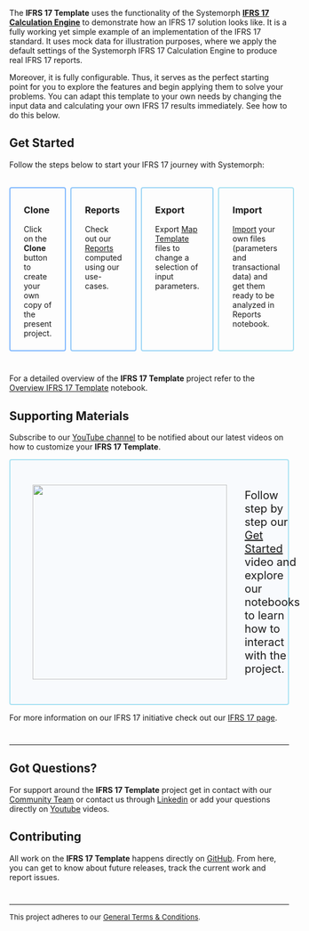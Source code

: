 <!---
https://stacdnsmcwe.blob.core.windows.net/content/IFRS17CalculationEngine/Images/IFRS17Template/IFRS17Template.png
Abstract: Powered by our IFRS 17 Calculation Engine, provides a fully customizable implementation of the IFRS 17 standard. It contains mock data which serve as starting point to explore our IFRS 17 results immediately. This is the entry point project for working on your IFRS 17 reports. 
--->

The **IFRS 17 Template** uses the functionality of the Systemorph [**IFRS 17 Calculation Engine**](https://portal.systemorph.cloud/project/ifrs17) to demonstrate how an IFRS 17 solution looks like. It is a fully working yet simple example of an implementation of the IFRS 17 standard. It uses mock data for illustration purposes, where we apply the default settings of the Systemorph IFRS 17 Calculation Engine to produce real IFRS 17 reports.

Moreover, it is fully configurable. Thus, it serves as the perfect starting point for you to explore the features and begin applying them to solve your problems. You can adapt this template to your own needs by changing the input data and calculating your own IFRS 17 results immediately. See how to do this below.


## Get Started
Follow the steps below to start your IFRS 17 journey with Systemorph:

<div style="display:grid; grid-gap: 8px; grid-auto-flow: column; grid-template-columns: repeat(4, 1fr); margin: 32px 0 40px;">

<div style="border: 2px solid #80B8FF; border-radius: 4px; padding: 6px 24px 8px;">

### Clone

Click on the **Clone** button to create your own copy of the present project.

</div>
<div style="border: 2px solid #8FC7FA; border-radius: 4px; padding: 6px 24px 8px">

### Reports

Check out our [Reports](./Report/Reports) computed using our use-cases.

</div>
<div style="border: 2px solid #9DD6F6; border-radius: 4px; padding: 6px 24px 8px">

### Export

Export [Map Template](./Export/MapTemplate) files to change a selection of input parameters.

</div>
<div style="border: 2px solid #AAE2F2; border-radius: 4px; padding: 6px 24px 8px">

### Import

[Import](./Import/CloseImportTemplate) your own files (parameters and transactional data) and get them ready to be analyzed in Reports notebook.

</div>

</div>

For a detailed overview of the **IFRS 17 Template** project refer to the [Overview IFRS 17 Template](./OverviewIFRS17Template) notebook.

## Supporting Materials
Subscribe to our [YouTube channel](https://www.youtube.com/@systemorph) to be notified about our latest videos on how to customize your **IFRS 17 Template**.

<div style="background-color: rgba(204, 227, 255, 0.1); padding: 24px 40px; border: 2px solid #AAE2F2; border-radius: 4px; display: grid; grid-gap: 32px; grid-auto-flow: column; align-items: center; font-size: 20px;">

[<img src="https://stacdnsmcwe.blob.core.windows.net/content/IFRS17CalculationEngine/Images/IFRS17Template/SM-youtube-preview-SFTE02.png"  width="350" style="display:block">](https://youtu.be/WQFn58gFhaM)

Follow step by step our [Get Started](https://youtu.be/WQFn58gFhaM) video and explore our notebooks to learn how to interact with the project.

</div>

For more information on our IFRS 17 initiative check out our [IFRS 17 page](https://systemorph.com/).

<hr style="border-bottom: 0; border-top: 1px solid rgba(0,0,0,0.15); height: 0; margin-top: 40px;" />

## Got Questions?

For support around the **IFRS 17 Template** project get in contact with our [Community Team]( https://systemorph.cloud/community) or contact us through [Linkedin](https://www.linkedin.com/company/systemorph) or add your questions directly on [Youtube](https://www.youtube.com/@systemorph) videos.

## Contributing

All work on the **IFRS 17 Template** happens directly on [GitHub](https://github.com/Systemorph/IFRS17CalculationEngine). From here, you can get to know about future releases, track the current work and report issues. 

<hr style="border-bottom: 0; border-top: 1px solid rgba(0,0,0,0.15); height: 0; margin-top: 40px;" />

<div style="font-size: 13px">

This project adheres to our [General Terms & Conditions](https://systemorph.cloud/general-terms-and-conditions/).

</div>